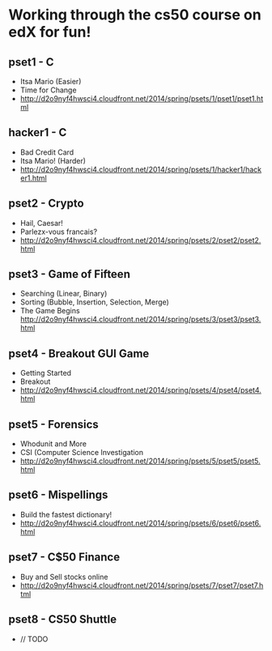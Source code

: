 Working through the cs50 course on edX for fun!
===============================================

pset1 - C
---------
- Itsa Mario (Easier)
- Time for Change
- http://d2o9nyf4hwsci4.cloudfront.net/2014/spring/psets/1/pset1/pset1.html

hacker1 - C
-----------
- Bad Credit Card
- Itsa Mario! (Harder)
- http://d2o9nyf4hwsci4.cloudfront.net/2014/spring/psets/1/hacker1/hacker1.html

pset2 - Crypto
--------------
- Hail, Caesar!
- Parlezx-vous francais?
- http://d2o9nyf4hwsci4.cloudfront.net/2014/spring/psets/2/pset2/pset2.html

pset3 - Game of Fifteen
-----------------------
- Searching (Linear, Binary)
- Sorting (Bubble, Insertion, Selection, Merge)
- The Game Begins
    http://d2o9nyf4hwsci4.cloudfront.net/2014/spring/psets/3/pset3/pset3.html

pset4 - Breakout GUI Game
-------------------------
- Getting Started
- Breakout
- http://d2o9nyf4hwsci4.cloudfront.net/2014/spring/psets/4/pset4/pset4.html

pset5 - Forensics
-----------------
- Whodunit and More
- CSI (Computer Science Investigation
- http://d2o9nyf4hwsci4.cloudfront.net/2014/spring/psets/5/pset5/pset5.html

pset6 - Mispellings
-------------------
- Build the fastest dictionary!
- http://d2o9nyf4hwsci4.cloudfront.net/2014/spring/psets/6/pset6/pset6.html

pset7 - C$50 Finance
--------------------
- Buy and Sell stocks online
- http://d2o9nyf4hwsci4.cloudfront.net/2014/spring/psets/7/pset7/pset7.html

pset8 - CS50 Shuttle
--------------------
- // TODO

    
